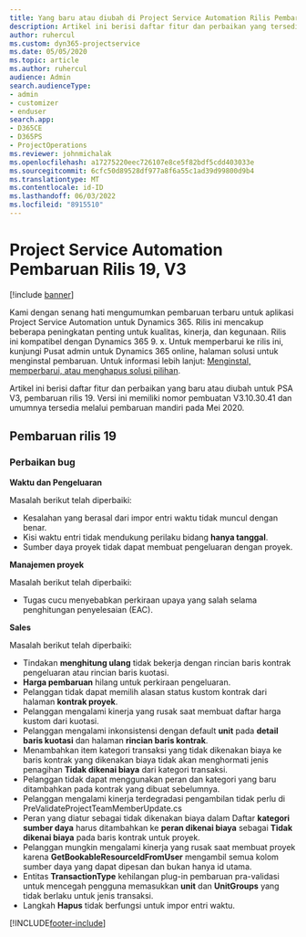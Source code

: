 ```yaml
---
title: Yang baru atau diubah di Project Service Automation Rilis Pembaruan 19, V3
description: Artikel ini berisi daftar fitur dan perbaikan yang tersedia di Project Service Automation V3, pembaruan rilis 19, V3.
author: ruhercul
ms.custom: dyn365-projectservice
ms.date: 05/05/2020
ms.topic: article
ms.author: ruhercul
audience: Admin
search.audienceType:
- admin
- customizer
- enduser
search.app:
- D365CE
- D365PS
- ProjectOperations
ms.reviewer: johnmichalak
ms.openlocfilehash: a17275220eec726107e8ce5f82bdf5cdd403033e
ms.sourcegitcommit: 6cfc50d89528df977a8f6a55c1ad39d99800d9b4
ms.translationtype: MT
ms.contentlocale: id-ID
ms.lasthandoff: 06/03/2022
ms.locfileid: "8915510"
---
```

# <a name="project-service-automation-update-release-19-v3"></a>Project Service Automation Pembaruan Rilis 19, V3

[!include [banner](../includes/psa-now-project-operations.md)]

Kami dengan senang hati mengumumkan pembaruan terbaru untuk aplikasi Project Service Automation untuk Dynamics 365. Rilis ini mencakup beberapa peningkatan penting untuk kualitas, kinerja, dan kegunaan. Rilis ini kompatibel dengan Dynamics 365 9. x. Untuk memperbarui ke rilis ini, kunjungi Pusat admin untuk Dynamics 365 online, halaman solusi untuk menginstal pembaruan. Untuk informasi lebih lanjut: [Menginstal, memperbarui, atau menghapus solusi pilihan](/power-platform/admin/install-remove-preferred-solution).

Artikel ini berisi daftar fitur dan perbaikan yang baru atau diubah untuk PSA V3, pembaruan rilis 19. Versi ini memiliki nomor pembuatan V3.10.30.41 dan umumnya tersedia melalui pembaruan mandiri pada Mei 2020.

## <a name="update-release-19"></a>Pembaruan rilis 19

### <a name="bug-fixes"></a>Perbaikan bug

**Waktu dan Pengeluaran**

Masalah berikut telah diperbaiki: 

- Kesalahan yang berasal dari impor entri waktu tidak muncul dengan benar.
- Kisi waktu entri tidak mendukung perilaku bidang **hanya tanggal**.
- Sumber daya proyek tidak dapat membuat pengeluaran dengan proyek.

**Manajemen proyek**

Masalah berikut telah diperbaiki: 

-  Tugas cucu menyebabkan perkiraan upaya yang salah selama penghitungan penyelesaian (EAC).

**Sales**

Masalah berikut telah diperbaiki: 

- Tindakan **menghitung ulang** tidak bekerja dengan rincian baris kontrak pengeluaran atau rincian baris kuotasi.
- **Harga pembaruan** hilang untuk perkiraan pengeluaran.
-  Pelanggan tidak dapat memilih alasan status kustom kontrak dari halaman **kontrak proyek**.
- Pelanggan mengalami kinerja yang rusak saat membuat daftar harga kustom dari kuotasi.
- Pelanggan mengalami inkonsistensi dengan default **unit** pada **detail baris kuotasi** dan halaman **rincian baris kontrak**.
- Menambahkan item kategori transaksi yang tidak dikenakan biaya ke baris kontrak yang dikenakan biaya tidak akan menghormati jenis penagihan **Tidak dikenai biaya** dari kategori transaksi.
- Pelanggan tidak dapat menggunakan peran dan kategori yang baru ditambahkan pada kontrak yang dibuat sebelumnya.
- Pelanggan mengalami kinerja terdegradasi pengambilan tidak perlu di PreValidateProjectTeamMemberUpdate.cs
- Peran yang diatur sebagai tidak dikenakan biaya dalam Daftar **kategori sumber daya** harus ditambahkan ke **peran dikenai biaya** sebagai **Tidak dikenai biaya** pada baris kontrak untuk proyek.
- Pelanggan mungkin mengalami kinerja yang rusak saat membuat proyek karena **GetBookableResourceIdFromUser** mengambil semua kolom sumber daya yang dapat dipesan dan bukan hanya id utama.
- Entitas **TransactionType** kehilangan plug-in pembaruan pra-validasi untuk mencegah pengguna memasukkan **unit** dan **UnitGroups** yang tidak berlaku untuk jenis transaksi.
- Langkah **Hapus** tidak berfungsi untuk impor entri waktu.


[!INCLUDE[footer-include](../includes/footer-banner.md)]
